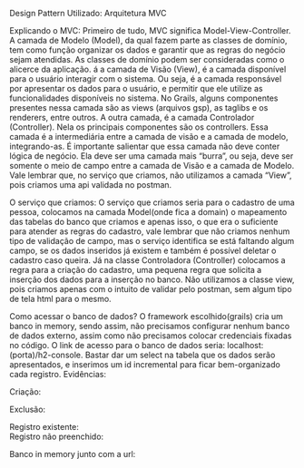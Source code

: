 Design Pattern Utilizado: Arquitetura MVC

Explicando o MVC: Primeiro de tudo, MVC significa Model-View-Controller. A camada de Modelo (Model), da qual fazem parte as classes de domínio, tem como função organizar os dados e garantir que as regras do negócio sejam atendidas. As classes de domínio podem ser consideradas como o alicerce da aplicação. 
á a camada de Visão (View), é a camada disponível para o usuário interagir com o sistema. Ou seja, é a camada responsável por apresentar os dados para o usuário, e permitir que ele utilize as funcionalidades disponíveis no sistema. No Grails, alguns componentes presentes nessa camada são as views (arquivos gsp), as taglibs e os renderers, entre outros.
A outra camada, é a camada Controlador (Controller). Nela os principais componentes são os controllers. Essa camada é a intermediária entre a camada de visão e a camada de modelo, integrando-as. É importante salientar que essa camada não deve conter lógica de negócio. Ela deve ser uma camada mais “burra”, ou seja, deve ser somente o meio de campo entre a camada de Visão e a camada de Modelo.
Vale lembrar que, no serviço que criamos, não utilizamos a camada “View”, pois criamos uma api validada no postman.

O serviço que criamos: O serviço que criamos seria para o cadastro de uma pessoa, colocamos na camada Model(onde fica a domain) o mapeamento das tabelas do banco que criamos e apenas isso, o que era o suficiente para atender as regras do cadastro, vale lembrar que não criamos nenhum tipo de validação de campo, mas o serviço identifica se está faltando algum campo, se os dados inseridos já existem e também é possível deletar o cadastro caso queira.
Já na classe Controladora (Controller) colocamos a regra para a criação do cadastro, uma pequena regra que solicita a inserção dos dados para a inserção no banco.
Não utilizamos a classe view, pois criamos apenas com o intuito de validar pelo postman, sem algum tipo de tela html para o mesmo.

Como acessar o banco de dados? 
O framework escolhido(grails) cria um banco in memory, sendo assim, não precisamos configurar nenhum banco de dados externo, assim como não precisamos colocar credenciais fixadas no código. O link de acesso para o banco de dados seria: localhost:(porta)/h2-console. Bastar dar um select na tabela que os dados serão apresentados, e inserimos um id incremental para ficar bem-organizado cada registro.
Evidências: 

Criação:
 


Exclusão:







Registro existente:  
Registro não preenchido:
 

Banco in memory junto com a url: 

